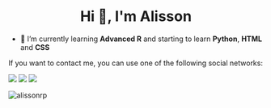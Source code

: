 



<h1 align="center">Hi 👋, I'm Alisson</h1>

- 🌱 I’m currently learning **Advanced R** and starting to learn **Python**, **HTML** and **CSS**




If you want to contact me, you can use one of the following social networks:
 
<div> 
 <a href = "https://twitter.com/fuzzys3t"><img src="https://img.shields.io/badge/Twitter-1DA1F2?style=for-the-badge&logo=twitter&logoColor=white" target="_blank"></a>
  <a href="https://www.instagram.com/aliss0nrp" target="_blank"><img src="https://img.shields.io/badge/-Instagram-%23E4405F?style=for-the-badge&logo=instagram&logoColor=white" target="_blank"></a>
 	<a href="https://www.twitch.tv/mordret_" target="_blank"><img src="https://img.shields.io/badge/Twitch-9146FF?style=for-the-badge&logo=twitch&logoColor=white" target="_blank"></a>
 

<p align="left"> <img src="https://komarev.com/ghpvc/?username=alissonrp&label=Profile%20views&color=0e75b6&style=flat" alt="alissonrp" /> </p>
 
